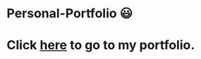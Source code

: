# Personal-Portfolio 😃

# Click [here](https://mouadhx04.github.io/Mouadh_Amemri/) to go to my portfolio.
